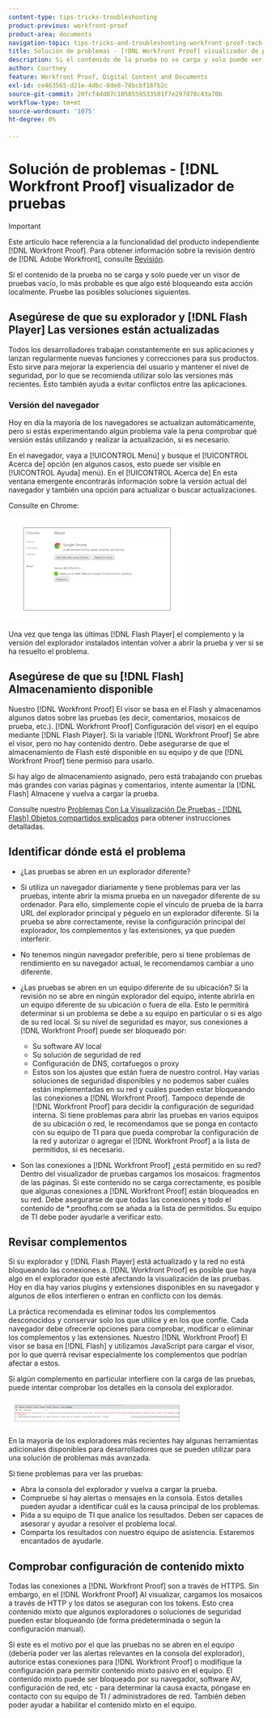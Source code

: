 ```yaml
---
content-type: tips-tricks-troubleshooting
product-previous: workfront-proof
product-area: documents
navigation-topic: tips-tricks-and-troubleshooting-workfront-proof-tech-corner
title: Solución de problemas - [!DNL Workfront Proof] visualizador de pruebas
description: Si el contenido de la prueba no se carga y solo puede ver un visor de pruebas vacío, lo más probable es que algo esté bloqueando esta acción localmente. Pruebe las posibles soluciones siguientes.
author: Courtney
feature: Workfront Proof, Digital Content and Documents
exl-id: ce463565-d21e-4dbc-8de8-78bcbf16fb2c
source-git-commit: 20fcf4dd07c1058559533501f7e297d78c43a70b
workflow-type: tm+mt
source-wordcount: '1075'
ht-degree: 0%

---
```


# Solución de problemas - [!DNL Workfront Proof] visualizador de pruebas

>[!IMPORTANT]
>
>Este artículo hace referencia a la funcionalidad del producto independiente [!DNL Workfront Proof]. Para obtener información sobre la revisión dentro de [!DNL Adobe Workfront], consulte [Revisión](../../../review-and-approve-work/proofing/proofing.md).

Si el contenido de la prueba no se carga y solo puede ver un visor de pruebas vacío, lo más probable es que algo esté bloqueando esta acción localmente. Pruebe las posibles soluciones siguientes.

## Asegúrese de que su explorador y [!DNL Flash Player] Las versiones están actualizadas

Todos los desarrolladores trabajan constantemente en sus aplicaciones y lanzan regularmente nuevas funciones y correcciones para sus productos. Esto sirve para mejorar la experiencia del usuario y mantener el nivel de seguridad, por lo que se recomienda utilizar solo las versiones más recientes. Esto también ayuda a evitar conflictos entre las aplicaciones.

<!--
### [!DNL Flash Player] Plugin Version

To check your current [!DNL Flash Player] version visit the [[!DNL Adobe] website](http://www.adobe.com/software/flash/about/).

![ProofView_2.png](assets/proofview-2-350x199.png)

If your version number differs from the one listed for your platform go to the [[!DNL Flash Player] download page](http://get.adobe.com/flashplayer/otherversions/) and get the latest version.

Please note: we do recommend using the original [!DNL Adobe] plugin, so if your browser uses a built-in solution deactivate it and install the [!DNL Adobe] solution.
-->

### Versión del navegador

Hoy en día la mayoría de los navegadores se actualizan automáticamente, pero si estás experimentando algún problema vale la pena comprobar qué versión estás utilizando y realizar la actualización, si es necesario.

En el navegador, vaya a [!UICONTROL Menú] y busque el [!UICONTROL Acerca de] opción (en algunos casos, esto puede ser visible en [!UICONTROL Ayuda] menú). En el [!UICONTROL Acerca de] En esta ventana emergente encontrarás información sobre la versión actual del navegador y también una opción para actualizar o buscar actualizaciones.

Consulte en Chrome:

![ProofView_3.png](assets/proofview-3-350x206.png)

Una vez que tenga las últimas [!DNL Flash Player] el complemento y la versión del explorador instalados intentan volver a abrir la prueba y ver si se ha resuelto el problema.

## Asegúrese de que su [!DNL Flash] Almacenamiento disponible

Nuestro [!DNL Workfront Proof] El visor se basa en el Flash y almacenamos algunos datos sobre las pruebas (es decir, comentarios, mosaicos de prueba, etc.). [!DNL Workfront Proof] Configuración del visor) en el equipo mediante [!DNL Flash Player]. Si la variable [!DNL Workfront Proof] Se abre el visor, pero no hay contenido dentro. Debe asegurarse de que el almacenamiento de Flash esté disponible en su equipo y de que [!DNL Workfront Proof] tiene permiso para usarlo.

Si hay algo de almacenamiento asignado, pero está trabajando con pruebas más grandes con varias páginas y comentarios, intente aumentar la [!DNL Flash] Almacene y vuelva a cargar la prueba.

Consulte nuestro [Problemas Con La Visualización De Pruebas - [!DNL Flash] Objetos compartidos explicados](../../../workfront-proof/wp-tech-corner/troubleshooting/view-proof-flash-shared-object.md) para obtener instrucciones detalladas.

## Identificar dónde está el problema

* ¿Las pruebas se abren en un explorador diferente?
* Si utiliza un navegador diariamente y tiene problemas para ver las pruebas, intente abrir la misma prueba en un navegador diferente de su ordenador. Para ello, simplemente copie el vínculo de prueba de la barra URL del explorador principal y péguelo en un explorador diferente. Si la prueba se abre correctamente, revise la configuración principal del explorador, los complementos y las extensiones, ya que pueden interferir.
* No tenemos ningún navegador preferible, pero si tiene problemas de rendimiento en su navegador actual, le recomendamos cambiar a uno diferente.
* ¿Las pruebas se abren en un equipo diferente de su ubicación?
Si la revisión no se abre en ningún explorador del equipo, intente abrirla en un equipo diferente de su ubicación o fuera de ella. Esto le permitirá determinar si un problema se debe a su equipo en particular o si es algo de su red local.
Si su nivel de seguridad es mayor, sus conexiones a [!DNL Workfront Proof] puede ser bloqueado por:

   * Su software AV local
   * Su solución de seguridad de red
   * Configuración de DNS, cortafuegos o proxy
   * Estos son los ajustes que están fuera de nuestro control. Hay varias soluciones de seguridad disponibles y no podemos saber cuáles están implementadas en su red y cuáles pueden estar bloqueando las conexiones a [!DNL Workfront Proof]. Tampoco depende de [!DNL Workfront Proof] para decidir la configuración de seguridad interna. Si tiene problemas para abrir las pruebas en varios equipos de su ubicación o red, le recomendamos que se ponga en contacto con su equipo de TI para que pueda comprobar la configuración de la red y autorizar o agregar el [!DNL Workfront Proof] a la lista de permitidos, si es necesario.

* Son las conexiones a [!DNL Workfront Proof] ¿está permitido en su red?
Dentro del visualizador de pruebas cargamos los mosaicos: fragmentos de las páginas. Si este contenido no se carga correctamente, es posible que algunas conexiones a [!DNL Workfront Proof] están bloqueados en su red. Debe asegurarse de que todas las conexiones y todo el contenido de *.proofhq.com se añada a la lista de permitidos. Su equipo de TI debe poder ayudarle a verificar esto.

## Revisar complementos

Si su explorador y [!DNL Flash Player] está actualizado y la red no está bloqueando las conexiones a. [!DNL Workfront Proof] es posible que haya algo en el explorador que esté afectando la visualización de las pruebas. Hoy en día hay varios plugins y extensiones disponibles en su navegador y algunos de ellos interfieren o entran en conflicto con los demás.

La práctica recomendada es eliminar todos los complementos desconocidos y conservar solo los que utilice y en los que confíe. Cada navegador debe ofrecerle opciones para comprobar, modificar o eliminar los complementos y las extensiones. Nuestro [!DNL Workfront Proof] El visor se basa en [!DNL Flash] y utilizamos JavaScript para cargar el visor, por lo que querrá revisar especialmente los complementos que podrían afectar a estos.

Si algún complemento en particular interfiere con la carga de las pruebas, puede intentar comprobar los detalles en la consola del explorador.

![ProofView_4.png](assets/proofview-4-350x57.png)

En la mayoría de los exploradores más recientes hay algunas herramientas adicionales disponibles para desarrolladores que se pueden utilizar para una solución de problemas más avanzada.

Si tiene problemas para ver las pruebas:

* Abra la consola del explorador y vuelva a cargar la prueba.
* Compruebe si hay alertas o mensajes en la consola. Estos detalles pueden ayudar a identificar cuál es la causa principal de los problemas.
* Pida a su equipo de TI que analice los resultados. Deben ser capaces de asesorar y ayudar a resolver el problema local.
* Comparta los resultados con nuestro equipo de asistencia. Estaremos encantados de ayudarle.


## Comprobar configuración de contenido mixto

Todas las conexiones a [!DNL Workfront Proof] son a través de HTTPS. Sin embargo, en el [!DNL Workfront Proof] Al visualizar, cargamos los mosaicos a través de HTTP y los datos se aseguran con los tokens. Esto crea contenido mixto que algunos exploradores o soluciones de seguridad pueden estar bloqueando (de forma predeterminada o según la configuración manual).

Si este es el motivo por el que las pruebas no se abren en el equipo (debería poder ver las alertas relevantes en la consola del explorador), autorice estas conexiones para [!DNL Workfront Proof] o modifique la configuración para permitir contenido mixto pasivo en el equipo. El contenido mixto puede ser bloqueado por su navegador, software AV, configuración de red, etc - para determinar la causa exacta, póngase en contacto con su equipo de TI / administradores de red. También deben poder ayudar a habilitar el contenido mixto en el equipo.


